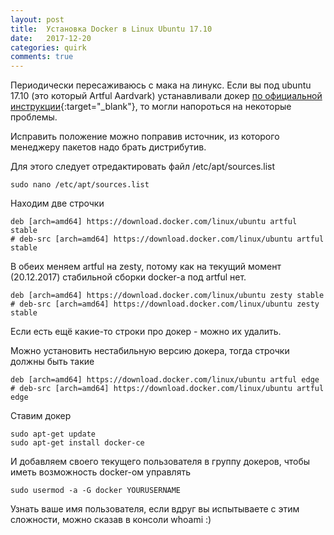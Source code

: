 ```yaml
---
layout: post
title:  Установка Docker в Linux Ubuntu 17.10 
date:   2017-12-20
categories: quirk
comments: true
---
```

Периодически пересаживаюсь с мака на линукс. Если вы под ubuntu 17.10 (это который Artful Aardvark) устанавливали докер [по официальной инструкции](https://docs.docker.com/engine/installation/linux/docker-ce/ubuntu/){:target="_blank"}, то могли напороться на некоторые проблемы. 

Исправить положение можно поправив источник, из которого менеджеру пакетов надо брать дистрибутив.

Для этого следует отредактировать файл /etc/apt/sources.list
~~~
sudo nano /etc/apt/sources.list
~~~

Находим две строчки
~~~
deb [arch=amd64] https://download.docker.com/linux/ubuntu artful stable
# deb-src [arch=amd64] https://download.docker.com/linux/ubuntu artful stable
~~~

В обеих меняем artful на zesty, потому как на текущий момент (20.12.2017) стабильной сборки docker-а под artful нет.
~~~
deb [arch=amd64] https://download.docker.com/linux/ubuntu zesty stable
# deb-src [arch=amd64] https://download.docker.com/linux/ubuntu zesty stable
~~~

Если есть ещё какие-то строки про докер - можно их удалить.

Можно установить нестабильную версию докера, тогда строчки должны быть такие
~~~
deb [arch=amd64] https://download.docker.com/linux/ubuntu artful edge
# deb-src [arch=amd64] https://download.docker.com/linux/ubuntu artful edge
~~~

Ставим докер
~~~
sudo apt-get update
sudo apt-get install docker-ce
~~~

И добавляем своего текущего пользователя в группу докеров, чтобы иметь возможность docker-ом управлять
~~~
sudo usermod -a -G docker YOURUSERNAME
~~~

Узнать ваше имя пользователя, если вдруг вы испытываете с этим сложности, можно сказав в консоли whoami :)